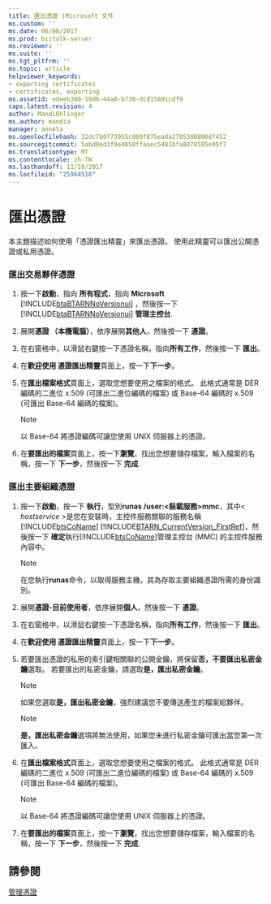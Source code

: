 ```yaml
---
title: 匯出憑證 |Microsoft 文件
ms.custom: ''
ms.date: 06/08/2017
ms.prod: biztalk-server
ms.reviewer: ''
ms.suite: ''
ms.tgt_pltfrm: ''
ms.topic: article
helpviewer_keywords:
- exporting certificates
- certificates, exporting
ms.assetid: edeeb300-19d6-44a8-b730-dcd15891cdf9
caps.latest.revision: 4
author: MandiOhlinger
ms.author: mandia
manager: anneta
ms.openlocfilehash: 32dc7b0f73955c080f875eada2705300800df452
ms.sourcegitcommit: 5abd0ed3f9e4858ffaaec5481bfa8878595e95f7
ms.translationtype: MT
ms.contentlocale: zh-TW
ms.lasthandoff: 11/28/2017
ms.locfileid: "25964516"
---
```

# <a name="exporting-certificates"></a>匯出憑證
本主題描述如何使用「憑證匯出精靈」來匯出憑證。 使用此精靈可以匯出公開憑證或私用憑證。  
  
### <a name="to-export-a-partner-certificate"></a>匯出交易夥伴憑證  
  
1.  按一下**啟動**，指向 **所有程式**，指向 **Microsoft** [!INCLUDE[btaBTARNNoVersionui](../../includes/btabtarnnoversionui-md.md)] ，然後按一下 [!INCLUDE[btaBTARNNoVersionui](../../includes/btabtarnnoversionui-md.md)] **管理主控台**.  
  
2.  展開**憑證 （本機電腦）**，依序展開**其他人**，然後按一下 **憑證**。  
  
3.  在右窗格中，以滑鼠右鍵按一下憑證名稱，指向**所有工作**，然後按一下 **匯出**。  
  
4.  在**歡迎使用 憑證匯出精靈**頁面上，按一下**下一步**。  
  
5.  在**匯出檔案格式**頁面上，選取您想要使用之檔案的格式。 此格式通常是 DER 編碼的二進位 x.509 (可匯出二進位編碼的檔案) 或 Base-64 編碼的 x.509 (可匯出 Base-64 編碼的檔案)。  
  
    > [!NOTE]
    >  以 Base-64 將憑證編碼可讓您使用 UNIX 伺服器上的憑證。  
  
6.  在**要匯出的檔案**頁面上，按一下**瀏覽**，找出您想要儲存檔案，輸入檔案的名稱，按一下 **下一步**，然後按一下 **完成**.  
  
### <a name="to-export-the-home-organization-certificate"></a>匯出主要組織憑證  
  
1.  按一下**啟動**，按一下 **執行**，型別**runas /user:\<裝載服務\>mmc**，其中\< *hostservice* \>是您在安裝時，主控件服務關聯的服務名稱[!INCLUDE[btsCoName](../../includes/btsconame-md.md)] [!INCLUDE[BTARN_CurrentVersion_FirstRef](../../includes/btarn-currentversion-firstref-md.md)]，然後按一下 **確定**執行[!INCLUDE[btsCoName](../../includes/btsconame-md.md)]管理主控台 (MMC) 的主控件服務內容中。  
  
    > [!NOTE]
    >  在您執行**runas**命令，以取得服務主機，其為存取主要組織憑證所需的身份識別。  
  
2.  展開**憑證-目前使用者**，依序展開**個人**，然後按一下 **憑證**。  
  
3.  在右窗格中，以滑鼠右鍵按一下憑證名稱，指向**所有工作**，然後按一下 **匯出**。  
  
4.  在**歡迎使用 憑證匯出精靈**頁面上，按一下**下一步**。  
  
5.  若要匯出憑證的私用的索引鍵相關聯的公開金鑰，將保留**否，不要匯出私密金鑰**選取。 若要匯出的私密金鑰，請選取**是，匯出私密金鑰**。  
  
    > [!NOTE]
    >  如果您選取**是，匯出私密金鑰**，強烈建議您不要傳送產生的檔案給夥伴。  
  
    > [!NOTE]
    >  **是，匯出私密金鑰**選項將無法使用，如果您未進行私密金鑰可匯出當您第一次匯入。  
  
6.  在**匯出檔案格式**頁面上，選取您想要使用之檔案的格式。 此格式通常是 DER 編碼的二進位 x.509 (可匯出二進位編碼的檔案) 或 Base-64 編碼的 x.509 (可匯出 Base-64 編碼的檔案)。  
  
    > [!NOTE]
    >  以 Base-64 將憑證編碼可讓您使用 UNIX 伺服器上的憑證。  
  
7.  在**要匯出的檔案**頁面上，按一下**瀏覽**，找出您想要儲存檔案，輸入檔案的名稱，按一下 **下一步**，然後按一下 **完成**.  
  
## <a name="see-also"></a>請參閱  
 [管理憑證](../../adapters-and-accelerators/accelerator-rosettanet/managing-certificates1.md)
